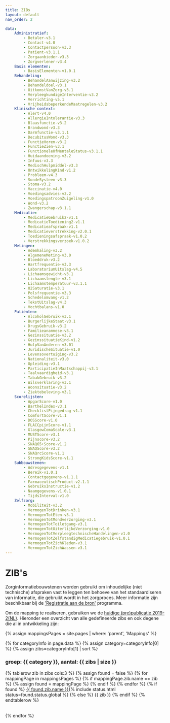 ```yaml
---
title: ZIBs
layout: default
nav_order: 2

data: 
    Administratief:
        - Betaler-v3.1
        - Contact-v4.0
        - Contactpersoon-v3.3
        - Patient-v3.1.1
        - Zorgaanbieder-v3.3
        - Zorgverlener-v3.4
    Basis elementen:
        - BasisElementen-v1.0.1
    Behandeling:
        - BehandelAanwijzing-v3.2
        - Behandeldoel-v3.1
        - UitkomstVanZorg-v3.1
        - VerpleegkundigeInterventie-v3.2
        - Verrichting-v5.1
        - VrijheidsbeperkendeMaatregelen-v3.2
    Klinische context:
        - Alert-v4.0
        - AllergieIntolerantie-v3.3
        - Blaasfunctie-v3.2
        - Brandwond-v3.3
        - Darmfunctie-v3.1.1
        - DecubitusWond-v3.3
        - FunctieHoren-v3.2
        - FunctieZien-v3.1
        - FunctioneleOfMentaleStatus-v3.1.1
        - Huidaandoening-v3.2
        - Infuus-v3.3
        - MedischHulpmiddel-v3.3
        - OntwikkelingKind-v1.2
        - Probleem-v4.3
        - SondeSysteem-v3.3
        - Stoma-v3.2	
        - Vaccinatie-v4.0	
        - Voedingsadvies-v3.2	
        - VoedingspatroonZuigeling-v1.0
        - Wond-v3.2
        - Zwangerschap-v3.1.1
    Medicatie:
        - MedicatieGebruik2-v1.1
        - MedicatieToediening2-v1.1
        - Medicatieafspraak-v1.1
        - Medicatieverstrekking-v2.0.1
        - Toedieningsafspraak-v1.0.2	
        - Verstrekkingsverzoek-v1.0.2	
    Metingen:
        - Ademhaling-v3.2
        - AlgemeneMeting-v3.0
        - Bloeddruk-v3.2
        - Hartfrequentie-v3.3
        - LaboratoriumUitslag-v4.5
        - Lichaamsgewicht-v3.1
        - Lichaamslengte-v3.1
        - Lichaamstemperatuur-v3.1.1
        - O2Saturatie-v3.1
        - Polsfrequentie-v3.3
        - Schedelomvang-v1.2	
        - TekstUitslag-v4.3	
        - Vochtbalans-v1.0
    Patiënten:
        - AlcoholGebruik-v3.1
        - BurgerlijkeStaat-v3.1
        - DrugsGebruik-v3.2
        - Familieanamnese-v3.1
        - Gezinssituatie-v3.2
        - GezinssituatieKind-v1.2
        - HulpVanAnderen-v3.01
        - JuridischeSituatie-v1.0
        - Levensovertuiging-v3.2
        - Nationaliteit-v3.0
        - Opleiding-v3.1
        - ParticipatieInMaatschappij-v3.1
        - Taalvaardigheid-v3.1	
        - TabakGebruik-v3.2	
        - Wilsverklaring-v3.1	
        - Woonsituatie-v3.2
        - Ziektebeleving-v3.1
    Scorelijsten:
        - ApgarScore-v1.0
        - BarthelIndex-v3.1
        - ChecklistPijngedrag-v1.1
        - ComfortScore-v1.1
        - DOSScore-v1.0
        - FLACCpijnScore-v1.1
        - GlasgowComaScale-v3.1
        - MUSTScore-v3.1
        - Pijnscore-v3.2
        - SNAQ65+Score-v1.2	
        - SNAQScore-v3.2	
        - SNAQrcScore-v1.1	
        - StrongKidsScore-v1.1
    Subbouwstenen:
        - Adresgegevens-v1.1
        - Bereik-v1.0.1
        - Contactgegevens-v1.1.1
        - FarmaceutischProduct-v2.1.1
        - GebruiksInstructie-v1.2
        - Naamgegevens-v1.0.1	
        - TijdsInterval-v1.0
    Zelfzorg:
        - Mobiliteit-v3.2
        - VermogenTotDrinken-v3.1
        - VermogenTotEten-v3.1
        - VermogenTotMondverzorging-v3.1
        - VermogenTotToiletgang-v3.1
        - VermogenTotUiterlijkeVerzorging-v1.0
        - VermogenTotVerpleegtechnischeHandelingen-v1.0
        - VermogenTotZelfstandigMedicatiegebruik-v1.0.1	
        - VermogenTotZichKleden-v3.1
        - VermogenTotZichWassen-v3.1
---
```


# ZIB's 

Zorginformatiebouwstenen worden gebruikt om inhoudelijke (niet technische) afspraken vast te leggen ten behoeve van het standaardiseren van informatie, die gebruikt wordt in het zorgproces. 
Meer informatie zijn beschikbaar bij de ['Registratie aan de bron'](https://www.registratieaandebron.nl/over-het-programma) programma.

Om de mapping te realiseren, gebruiken we de [huidige (pre)publicatie 2019-2(NL)](https://zibs.nl/wiki/ZIB_Publicatie_2019(NL)).
Hieronder een overzicht van alle gedefineerde zibs en ook degene die al in ontwikkeling zijn:

{% assign mappingsPages = site.pages | where: 'parent', 'Mappings' %}

{% for categoryInfo in page.data %}
{% assign category=categoryInfo[0] %}
{% assign zibs=categoryInfo[1] | sort %}
### groep: {{ category }}, aantal: {{ zibs | size }} 
<table>
    {% tablerow zib in zibs cols:3 %}
        {% assign found = false %}
        {% for mappingPage in mappingsPages %}
            {% if mappingPage.zib.name == zib %}
                {% assign found = mappingPage %}
            {% endif %}
        {% endfor %}
        {% if found %}
            <a href="{{ found.url }}">{{ found.zib.name }}</a>{% include status.html status=found.status.global %}
        {% else %}
            {{ zib }} 
        {% endif %}
    {% endtablerow %}
</table>

{% endfor %}

